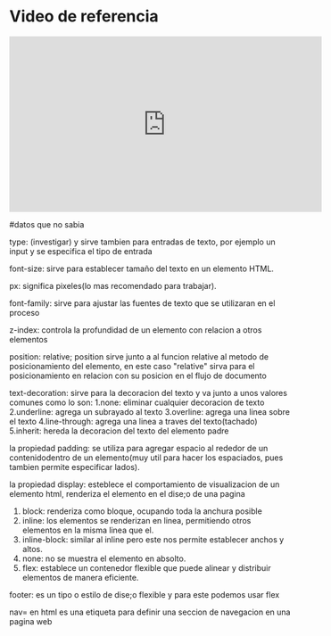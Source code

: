 # Video de referencia

<iframe width="560" height="315" src="https://www.youtube.com/embed/oWmOqxIanjk?si=5-d7lzG1Y7dDdOUq" title="YouTube video player" frameborder="0" allow="accelerometer; autoplay; clipboard-write; encrypted-media; gyroscope; picture-in-picture; web-share" allowfullscreen></iframe>

#datos que no sabia


type: (investigar) y sirve tambien para entradas de texto, por ejemplo un input y se especifica el tipo de entrada


font-size: sirve para establecer tamaño del texto en un elemento HTML.

px: significa pixeles(lo mas recomendado para trabajar).

font-family: sirve para ajustar las fuentes de texto que se utilizaran en el proceso

z-index: controla la profundidad de un elemento con relacion a otros elementos

position: relative;
position sirve junto a al funcion relative al metodo de posicionamiento del elemento, en este caso "relative" sirva para el posicionamiento en relacion con su posicion en el flujo de documento

text-decoration:
sirve para la decoracion del texto y va junto a unos valores comunes como lo son:
1.none: eliminar cualquier decoracion de texto
2.underline: agrega un subrayado al texto
3.overline: agrega una linea sobre el texto
4.line-through: agrega una linea a traves del texto(tachado)
5.inherit: hereda la decoracion del texto del elemento padre

la propiedad padding: se utiliza para agregar espacio al rededor de un contenidodentro de un elemento(muy util para hacer los espaciados, pues tambien permite especificar lados).

la propiedad display:
esteblece el comportamiento de visualizacion de un elemento html, renderiza el elemento en el dise;o de una pagina
1. block: renderiza como bloque, ocupando toda la anchura posible
2. inline: los elementos se renderizan en linea, permitiendo otros elementos en la misma linea que el.
3. inline-block: similar al inline pero este nos permite establecer anchos y altos.
4. none: no se muestra el elemento en absolto.
5. flex: establece un contenedor flexible que puede alinear y distribuir elementos de manera eficiente.

footer: es un tipo o estilo de dise;o flexible 
y para este podemos usar flex

nav= en html es una etiqueta para definir una seccion de navegacion en una pagina web
